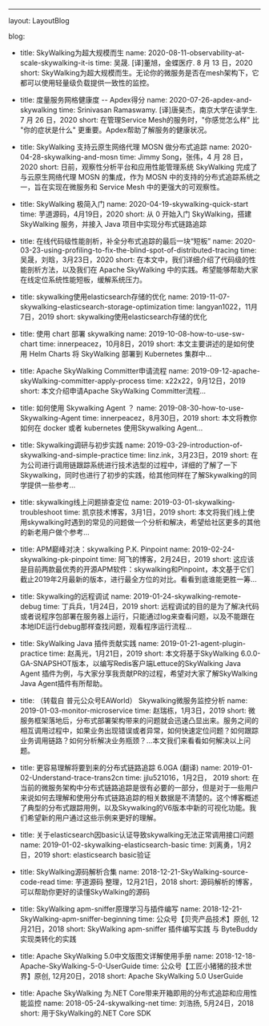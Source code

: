 ---
layout: LayoutBlog

blog:
- title: SkyWalking为超大规模而生
  name: 2020-08-11-observability-at-scale-skywalking-it-is
  time: 吴晟. [译]董旭，金蝶医疗. 8 月 13 日，2020
  short: SkyWalking为超大规模而生。无论你的微服务是否在mesh架构下，它都可以使用轻量级负载提供一致性的监控。
  
- title: 度量服务网格健康度 -- Apdex得分
  name: 2020-07-26-apdex-and-skywalking
  time: Srinivasan Ramaswamy. [译]唐昊杰，南京大学在读学生. 7 月 26 日，2020
  short: 在管理Service Mesh的服务时，"你感觉怎么样" 比 "你的症状是什么" 更重要。Apdex帮助了解服务的健康状况。

- title: SkyWalking 支持云原生网络代理 MOSN 做分布式追踪
  name: 2020-04-28-skywalking-and-mosn
  time: Jimmy Song，张伟，4 月 28 日，2020
  short: 日前，观察性分析平台和应用性能管理系统 SkyWalking 完成了与云原生网络代理 MOSN 的集成，作为 MOSN 中的支持的分布式追踪系统之一，旨在实现在微服务和 Service Mesh 中的更强大的可观察性。

- title: SkyWalking 极简入门
  name: 2020-04-19-skywalking-quick-start
  time: 芋道源码，4月19日，2020
  short: 从 0 开始入门 SkyWalking，搭建 SkyWalking 服务，并接入 Java 项目中实现分布式链路追踪

- title: 在线代码级性能剖析，补全分布式追踪的最后一块“短板”
  name: 2020-03-23-using-profiling-to-fix-the-blind-spot-of-distributed-tracing
  time: 吴晟，刘晗，3月23日，2020
  short: 在本文中，我们详细介绍了代码级的性能剖析方法，以及我们在 Apache SkyWalking 中的实践。希望能够帮助大家在线定位系统性能短板，缓解系统压力。

- title: skywalking使用elasticsearch存储的优化
  name: 2019-11-07-skywalking-elasticsearch-storage-optimization
  time: langyan1022，11月7日，2019
  short: skywalking使用elasticsearch存储的优化

- title: 使用 chart 部署 skywalking
  name: 2019-10-08-how-to-use-sw-chart
  time: innerpeacez，10月8日，2019
  short: 本文主要讲述的是如何使用 Helm Charts  将 SkyWalking 部署到 Kubernetes 集群中...

- title: Apache SkyWalking Committer申请流程
  name: 2019-09-12-apache-skyWalking-committer-apply-process
  time: x22x22，9月12日，2019
  short: 本文介绍申请Apache SkyWalking Committer流程...

- title: 如何使用 Skywalking Agent ？
  name: 2019-08-30-how-to-use-Skywalking-Agent
  time: innerpeacez，8月30日，2019
  short: 本文将教你如何在 docker 或者 kubernetes 使用Skywalking Agent...

- title: Skywalking调研与初步实践
  name: 2019-03-29-introduction-of-skywalking-and-simple-practice
  time: linz.ink，3月23日，2019
  short: 在为公司进行调用链跟踪系统进行技术选型的过程中，详细的了解了一下Skywalking，同时也进行了初步的实践，给其他同样在了解Skywalking的同学提供一些参考...

- title: skywalking线上问题排查定位
  name: 2019-03-01-skywalking-troubleshoot
  time: 凯京技术博客，3月1日，2019
  short: 本文将我们线上使用skywalking时遇到的常见的问题做一个分析和解决，希望给社区更多的其他的新老用户做个参考...

- title: APM巅峰对决：skywalking P.K. Pinpoint
  name: 2019-02-24-skywalking-pk-pinpoint
  time: 阿飞的博客，2月24日，2019
  short: 这应该是目前两款最优秀的开源APM软件：skywalking和Pinpoint，本文基于它们截止2019年2月最新的版本，进行最全方位的对比。看看到底谁能更胜一筹...

- title: Skywalking的远程调试
  name: 2019-01-24-skywalking-remote-debug
  time: 丁兵兵，1月24日，2019
  short: 远程调试的目的是为了解决代码或者说程序包部署在服务器上运行，只能通过log来查看问题，以及不能跟在本地IDE运行debug那样查找问题，观看程序运行流程...

- title: SkyWalking Java 插件贡献实践
  name: 2019-01-21-agent-plugin-practice
  time: 赵禹光，1月21日，2019
  short: 本文将基于SkyWalking 6.0.0-GA-SNAPSHOT版本，以编写Redis客户端Lettuce的SkyWalking Java Agent 插件为例，与大家分享我贡献PR的过程，希望对大家了解SkyWalking Java Agent插件有所帮助。

- title: （转载自 普元公众号EAWorld） Skywalking微服务监控分析
  name: 2019-01-03-monitor-microservice
  time:  赵瑞栋，1月3日，2019
  short: 微服务框架落地后，分布式部署架构带来的问题就会迅速凸显出来。服务之间的相互调用过程中，如果业务出现错误或者异常，如何快速定位问题？如何跟踪业务调用链路？如何分析解决业务瓶颈？...本文我们来看看如何解决以上问题。

- title: 更容易理解将要到来的分布式链路追踪 6.0GA (翻译)
  name: 2019-01-02-Understand-trace-trans2cn
  time: jjlu521016，1月2日， 2019
  short: 在当前的微服务架构中分布式链路追踪是很有必要的一部分，但是对于一些用户来说如何去理解和使用分布式链路追踪的相关数据是不清楚的。这个博客概述了典型的分布式跟踪用例，以及Skywalking的V6版本中新的可视化功能。我们希望新的用户通过这些示例来更好的理解。

- title: 关于elasticsearch因basic认证导致skywalking无法正常调用接口问题
  name: 2019-01-02-skywalking-elasticsearch-basic
  time: 刘离勇，1月2日，2019
  short: elasticsearch basic验证

- title: SkyWalking源码解析合集
  name: 2018-12-21-SkyWalking-source-code-read
  time: 芋道源码 整理，12月21日，2018
  short: 源码解析的博客，可以帮助你更好的读懂SkyWalking的源码

- title: SkyWalking apm-sniffer原理学习与插件编写
  name: 2018-12-21-SkyWalking-apm-sniffer-beginning
  time: 公众号【贝壳产品技术】原创, 12月21日，2018
  short: SkyWalking apm-sniffer 插件编写实践 与 ByteBuddy实现类转化的实践

- title: Apache SkyWalking 5.0中文版图文详解使用手册
  name: 2018-12-18-Apache-SkyWalking-5-0-UserGuide
  time: 公众号【工匠小猪猪的技术世界】原创, 12月20日，2018
  short: Apache SkyWalking 5.0 UserGuide

- title: Apache SkyWalking 为.NET Core带来开箱即用的分布式追踪和应用性能监控
  name: 2018-05-24-skywalking-net
  time: 刘浩扬, 5月24日，2018
  short: 用于SkyWalking的.NET Core SDK

